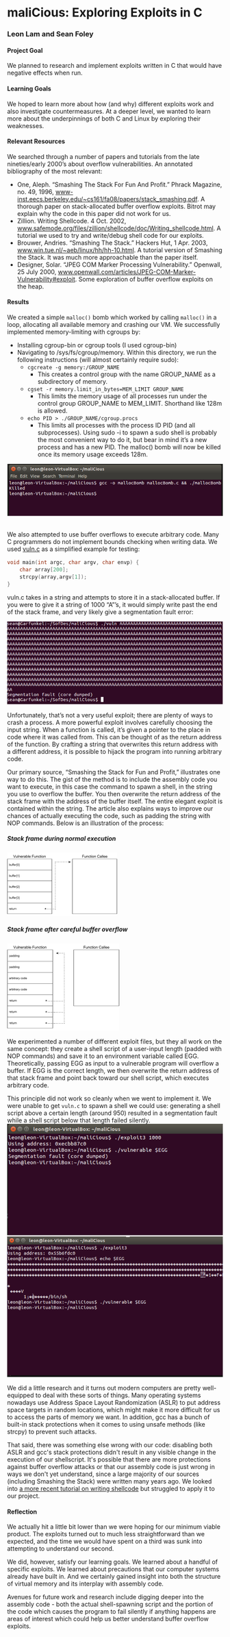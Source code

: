 # maliCious: Exploring Exploits in C
### Leon Lam and Sean Foley

#### Project Goal

We planned to research and implement exploits written in C that would have negative effects when run.

#### Learning Goals

We hoped to learn more about how (and why) different exploits work and also investigate countermeasures. At a deeper level, we wanted to learn more about the underpinnings of both C and Linux by exploring their weaknesses.

#### Relevant Resources

We searched through a number of papers and tutorials from the late nineties/early 2000’s about overflow vulnerabilities. An annotated bibliography of the most relevant:

- One, Aleph. “Smashing The Stack For Fun And Profit.” Phrack Magazine, no. 49, 1996, www-inst.eecs.berkeley.edu/~cs161/fa08/papers/stack_smashing.pdf. A thorough paper on stack-allocated buffer overflow exploits. Bitrot may explain why the code in this paper did not work for us.
- Zillion. Writing Shellcode. 4 Oct. 2002, www.safemode.org/files/zillion/shellcode/doc/Writing_shellcode.html. A tutorial we used to try and write/debug shell code for our exploits.
- Brouwer, Andries. “Smashing The Stack.” Hackers Hut, 1 Apr. 2003, www.win.tue.nl/~aeb/linux/hh/hh-10.html. A tutorial version of Smashing the Stack. It was much more approachable than the paper itself.
- Designer, Solar. “JPEG COM Marker Processing Vulnerability.” Openwall, 25 July 2000, www.openwall.com/articles/JPEG-COM-Marker-Vulnerability#exploit. Some exploration of buffer overflow exploits on the heap.

#### Results

We created a simple `malloc()` bomb which worked by calling `malloc()` in a loop, allocating all available memory and crashing our VM. We successfully implemented memory-limiting with cgroups by:
- Installing cgroup-bin or cgroup tools (I used cgroup-bin)
- Navigating to /sys/fs/cgroup/memory. Within this directory, we run the following instructions (will almost certainly require sudo):
    * `cgcreate -g memory:/GROUP_NAME`
        - This creates a control group with the name GROUP_NAME as a subdirectory of memory.
    * `cgset -r memory.limit_in_bytes=MEM_LIMIT GROUP_NAME`
        - This limits the memory usage of all processes run under the control group GROUP_NAME to MEM_LIMIT. Shorthand like 128m is allowed.
    * `echo PID > ./GROUP_NAME/cgroup.procs`
        - This limits all processes with the process ID PID (and all subprocesses).
          Using sudo -i to spawn a sudo shell is probably the most convenient way to do it, but bear in mind it’s a new process and has a new PID. 
          The malloc() bomb will now be killed once its memory usage exceeds 128m.

![example of killed malloc() bomb](https://github.com/leonjunwei/maliCious/blob/master/pictures/malloc_killed.PNG)
​    

We also attempted to use buffer overflows to execute arbitrary code. Many C programmers do not implement bounds checking when writing data. We used [vuln.c](https://github.com/leonjunwei/maliCious/blob/master/vuln.c) as a simplified example for testing:

```c
void main(int argc, char argv, char envp) {
    char array[200];
    strcpy(array,argv[1]);
}
```

vuln.c takes in a string and attempts to store it in a stack-allocated buffer. If you were to give it a string of 1000 “A”’s, it would simply write past the end of the stack frame, and very likely give a segmentation fault error:

![Buffer overwrite resulting in seg fault](https://github.com/leonjunwei/maliCious/blob/master/pictures/seg_fault.png)

Unfortunately, that’s not a very useful exploit; there are plenty of ways to crash a process. A more powerful exploit involves carefully choosing the input string. When a function is called, it’s given a pointer to the place in code where it was called from. This can be thought of as the return address of the function. By crafting a string that overwrites this return address with a different address, it is possible to hijack the program into running arbitrary code.

Our primary source, “Smashing the Stack for Fun and Profit,” illustrates one way to do this. The gist of the method is to include the assembly code you want to execute, in this case the command to spawn a shell, in the string you use to overflow the buffer. You then overwrite the return address of the stack frame with the address of the buffer itself. The entire elegant exploit is contained within the string. The article also explains ways to improve our chances of actually executing the code, such as padding the string with NOP commands. Below is an illustration of the process:

##### Stack frame during normal execution

![Buffer overwrite resulting in seg fault](https://github.com/leonjunwei/maliCious/blob/master/pictures/original.png)

##### Stack frame after careful buffer overflow

![Buffer overwrite resulting in seg fault](https://github.com/leonjunwei/maliCious/blob/master/pictures/overwritten.png)

We experimented a number of different exploit files, but they all work on the same concept: they create a shell script of a user-input length (padded with NOP commands) and save it to an environment variable called EGG. Theoretically, passing EGG as input to a vulnerable program will overflow a buffer. If EGG is the correct length, we then overwrite the return address of that stack frame and point back toward our shell script, which executes arbitrary code.

This principle did not work so cleanly when we went to implement it. We were unable to get `vuln.c` to spawn a shell we could use: generating a shell script above a certain length (around 950) resulted in a segmentation fault while a shell script below that length failed silently. 
![too long](https://github.com/leonjunwei/maliCious/blob/master/pictures/shellcode_too_long.PNG) ![too short](https://github.com/leonjunwei/maliCious/blob/master/pictures/shellcode_too_short.PNG)

We did a little research and it turns out modern computers are pretty well-equipped to deal with these sorts of things. Many operating systems nowadays use Address Space Layout Randomization (ASLR) to put address space targets in random locations, which might make it more difficult for us to access the parts of memory we want. In addition, gcc has a bunch of built-in stack protections when it comes to using unsafe methods (like strcpy) to prevent such attacks.

That said, there was something else wrong with our code: disabling both ASLR and gcc's stack protections didn't result in any visible change in the execution of our shellscript. It's possible that there are more protections against buffer overflow attacks or that our assembly code is just wrong in ways we don't yet understand, since a large majority of our sources (including Smashing the Stack) were written many years ago. We looked into [a more recent tutorial on writing shellcode](http://www.safemode.org/files/zillion/shellcode/doc/Writing_shellcode.html) but struggled to apply it to our project.


#### Reflection

We actually hit a little bit lower than we were hoping for our minimum viable product. The exploits turned out to much less straightforward than we expected, and the time we would have spent on a third was sunk into attempting to understand our second. 

We did, however, satisfy our learning goals. We learned about a handful of specific exploits. We learned about precautions that our computer systems already have built in. And we certainly gained insight into both the structure of virtual memory and its interplay with assembly code.

Avenues for future work and research include digging deeper into the assembly code - both the actual shell-spawning script and the portion of the code which causes the program to fail silently if anything happens are areas of interest which could help us better understand buffer overflow exploits.
